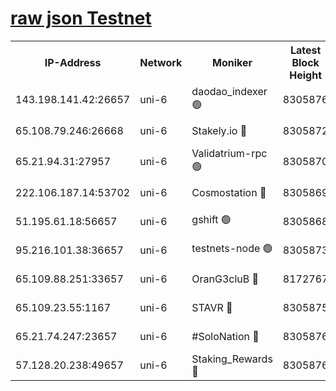 [raw json Testnet](https://rpc-check.junot.stavr.tech/junot/rpc-junot-result.json)
=


<table><tr><th>IP-Address</th><th>Network</th><th>Moniker</th><th>Latest Block Height</th><th>Earliest Block Height</th><th>Catching Up</th><th>Tx Index</th><th>Voting Power</th><th>Scan Time</th></tr><tr><td>143.198.141.42:26657</td><td>uni-6</td><td>daodao_indexer 🟢</td><td>8305876</td><td>1</td><td>False</td><td>off</td><td>0</td><td>2024-02-25T06:21:46.537430758UTC</td></tr><tr><td>65.108.79.246:26668</td><td>uni-6</td><td>Stakely.io 🔴</td><td>8305872</td><td>1570872</td><td>False</td><td>on</td><td>11</td><td>2024-02-25T06:21:36.384967897UTC</td></tr><tr><td>65.21.94.31:27957</td><td>uni-6</td><td>Validatrium-rpc 🟢</td><td>8305870</td><td>2943363</td><td>False</td><td>on</td><td>0</td><td>2024-02-25T06:21:31.934958957UTC</td></tr><tr><td>222.106.187.14:53702</td><td>uni-6</td><td>Cosmostation 🔴</td><td>8305869</td><td>7473037</td><td>False</td><td>on</td><td>109003</td><td>2024-02-25T06:21:29.564836006UTC</td></tr><tr><td>51.195.61.18:56657</td><td>uni-6</td><td>gshift 🟢</td><td>8305868</td><td>7691417</td><td>False</td><td>on</td><td>0</td><td>2024-02-25T06:21:18.114550001UTC</td></tr><tr><td>95.216.101.38:36657</td><td>uni-6</td><td>testnets-node 🟢</td><td>8305873</td><td>8116304</td><td>False</td><td>on</td><td>0</td><td>2024-02-25T06:21:38.780621791UTC</td></tr><tr><td>65.109.88.251:33657</td><td>uni-6</td><td>OranG3cluB 🔴</td><td>8172767</td><td>8146563</td><td>False</td><td>on</td><td>11</td><td>2024-02-25T06:21:51.326207216UTC</td></tr><tr><td>65.109.23.55:1167</td><td>uni-6</td><td>STAVR 🔴</td><td>8305875</td><td>8207211</td><td>False</td><td>off</td><td>6054</td><td>2024-02-25T06:21:43.221099278UTC</td></tr><tr><td>65.21.74.247:23657</td><td>uni-6</td><td>#SoloNation 🔴</td><td>8305876</td><td>8237483</td><td>False</td><td>on</td><td>112</td><td>2024-02-25T06:21:45.661419471UTC</td></tr><tr><td>57.128.20.238:49657</td><td>uni-6</td><td>Staking_Rewards 🔴</td><td>8305876</td><td>8297813</td><td>False</td><td>on</td><td>1008</td><td>2024-02-25T06:21:46.809025829UTC</td></tr></table>